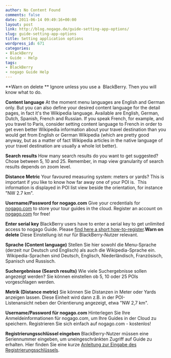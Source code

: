 ```yaml
---
author: No Content Found
comments: false
date: 2011-06-14 09:49:16+00:00
layout: post
link: http://blog.nogago.de/guide-setting-app-options/
slug: guide-setting-app-options
title: Setting application options
wordpress_id: 671
categories:
- BlackBerry
- Guide - Help
tags:
- BlackBerry
- nogago Guide Help
---
```


**Warn on delete **
Ignore unless you use a  BlackBerry. Then you will know what to do.

**Content language**
At the moment menu languages are English and German only. But you can also define your desired content language for the detail pages, in fact it's the Wikipedia language. Available are English, German, Dutch, Spanish, French and Russian. If you speak French, for example, and you travel to Paris, consider setting content language to French in order to get even better Wikipedia information about your travel destination than you would get from English or German Wikipedia (which are pretty good anyway, but as a matter of fact Wikipedia articles in the native language of your travel destination are usually a whole lot better).

**Search results**
How many search results do you want to get suggested? Chose between 5, 10 and 25. Remember, in map view granularity of search results depends on zoom level.

**Distance Metric**
Your favoured measuring system: meters or yards? This is important if you like to know how far away one of your POI is.  This information is displayed in POI list view beside the orientation, for instance "NW 2.7 km".

**Username/Password for nogago.com**
Give your credentials for [nogago.com](http://nogago.com) to store your tour guides in the cloud. Register an account on [nogago.com](http://nogago.com) for free!

**Enter serial key**
BlackBerry users have to enter a serial key to get unlimited access to nogago Guide. Please [find here a short how-to-register](http://blog.nogago.de/where-to-enter-the-serial-key/).**Warn on delete**
Diese Einstellung ist nur für BlackBerry-Nutzer relevant.

**Sprache (Content language)**
Stellen Sie hier sowohl die Menu-Sprache (derzeit nur Deutsch und Englisch) als auch die Wikipedia-Sprache ein.  Wikipedia-Sprachen sind Deutsch, Englisch, Niederländisch, Französisch, Spanisch und Russisch.

**Suchergebnisse (Search results)**
Wie viele Suchergebnisse sollen angezeigt werden? Sie können einstellen ob 5, 10 oder 25 POIs vorgeschlagen werden.

****Metrik** (**Distance metric**)**
Sie können Sie Distanzen in Meter oder Yards anzeigen lassen. Diese Einheit wird dann z.B. in der POI-Listenansicht neben der Orientierung angezeigt, etwa "NW 2,7 km".

**Username/Password für nogago.com**
Hinterlegen Sie Ihre Anmeldeinformationen für nogago.com, um Ihre Guides in der Cloud zu speichern. Registrieren Sie sich einfach auf nogago.com - kostenlos!

**Registrierungsschlüssel eingeben**
BlackBerry-Nutzer müssen eine Seriennummer eingeben, um uneingeschränkten Zugriff auf Guide zu erhalten. Hier finden Sie eine kurze [Anleitung zur Eingabe des Registrierungsschlüssels](http://blog.nogago.de/de/where-to-enter-the-serial-key/).
